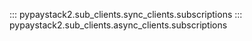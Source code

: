 ::: pypaystack2.sub_clients.sync_clients.subscriptions
::: pypaystack2.sub_clients.async_clients.subscriptions
